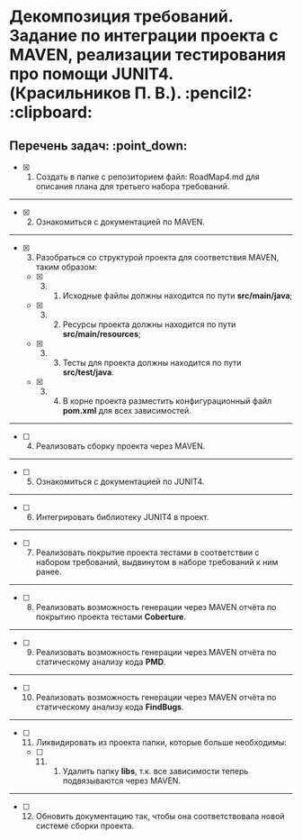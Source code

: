 <h1>Декомпозиция требований. Задание по интеграции проекта с MAVEN, реализации тестирования про помощи JUNIT4. (Красильников П. В.). :pencil2: :clipboard:</h1>
<h2>Перечень задач: :point_down:</h2>

  - [x] 1. Создать в папке с репозиторием файл: RoadMap4.md для описания плана для третьего набора требований.

<hr>

  - [x] 2. Ознакомиться с документацией по MAVEN.

<hr>

  - [x] 3. Разобраться со структурой проекта для соответствия MAVEN, таким образом:

    - [x] 3. 1. Исходные файлы должны находится по пути **src/main/java**;

    - [x] 3. 2. Ресурсы проекта должны находится по пути **src/main/resources**;

	- [x] 3. 3. Тесты для проекта должны находится по пути **src/test/java**.

	- [x] 3. 4. В корне проекта разместить конфигурационный файл **pom.xml** для всех зависимостей.

<hr>

  - [ ] 4. Реализовать сборку проекта через MAVEN.

<hr>

  - [ ] 5. Ознакомиться с документацией по JUNIT4.

<hr>

  - [ ] 6. Интегрировать библиотеку JUNIT4 в проект.

<hr>

  - [ ] 7. Реализовать покрытие проекта тестами в соответствии с набором требований, выдвинутом в наборе требований к ним ранее.

<hr>

  - [ ] 8. Реализовать возможность генерации через MAVEN отчёта по покрытию проекта тестами **Coberture**.

<hr>

  - [ ] 9. Реализовать возможность генерации через MAVEN отчёта по статическому анализу кода **PMD**.

<hr>

  - [ ] 10. Реализовать возможность генерации через MAVEN отчёта по статическому анализу кода **FindBugs**.

<hr>

  - [ ] 11. Ликвидировать из проекта папки, которые больше необходимы:

      - [ ] 11. 1. Удалить папку **libs**, т.к. все зависимости теперь подвязываются через MAVEN.

<hr>

  - [ ] 12. Обновить документацию так, чтобы она соответствовала новой системе сборки проекта.




